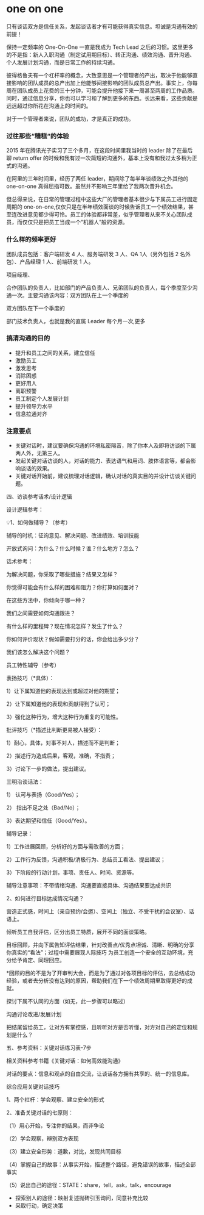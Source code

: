 # one on one



只有谈话双方是信任关系，发起谈话者才有可能获得真实信息。坦诚是沟通有效的前提！



保持一定频率的 One-On-One 一直是我成为 Tech Lead 之后的习惯。这里更多的不是指：新人入职沟通（制定试用期目标）、转正沟通、绩效沟通、晋升沟通、个人发展计划沟通，而是日常工作的持续沟通。


彼得格鲁夫有一个杠杆率的概念，大致意思是一个管理者的产出，取决于他能够直接影响的团队成员的总产出加上他能够间接影响的团队成员总产出。事实上，你每周在团队成员上花费的三十分钟，可能会提升他接下来一周甚至两周的工作品质。同时，通过信息分享，你也可以学习和了解到更多的东西。长远来看，这些贡献是远远超过你所花在沟通上的时间的。

对于一个管理者来说，团队的成功，才是真正的成功。


### 过往那些“糟糕“的体验

2015 年在腾讯光子实习了三个多月，在这段时间里我当时的 leader 除了在最后聊 return offer 的时候和我有过一次简短的沟通外，基本上没有和我过太多稍为正式的沟通。

在阿里的三年时间里，经历了两任 leader，期间除了每半年谈绩效之外其他的 one-on-one 真得屈指可数。虽然并不影响三年里给了我两次晋升机会。

但总得来说，在日常的管理过程中这些大厂的管理者基本很少与下属员工进行固定周期的 one-on-one,仅仅只是在半年绩效面谈的时候告诉员工一个绩效结果，甚至连改进意见都少得可怜。员工的体验都非常差，似乎管理者从来不关心团队成员，而仅仅只是把员工当成一个“机器人”般的资源。


### 什么样的频率更好



团队成员包括：客户端研发 4 人、服务端研发 3 人、QA 1人（另外包括 2 名外包）、产品经理 1 人、前端研发 1 人。

项目经理、



合作团队的负责人，比如部门的产品负责人、兄弟团队的负责人，每个季度至少沟通一次。主要沟通该内容：双方团队在上一个季度的

双方团队在下一个季度的

部门技术负责人，也就是我的直属 Leader  每个月一次,更多


### 搞清沟通的目的


- 提升和员工之间的关系，建立信任
- 激励员工
- 激发思考
- 消除困惑
- 更好用人
- 离职预警
- 员工制定个人发展计划
- 提升领导力水平
- 信息拉通对齐


### 注意要点

- 关键对话时，建议要确保沟通的环境私密隔音，除了你本人及即将访谈的下属两人外，无第三人。
- 发起关键对话访谈的人，对话的能力、表达语气和用词、肢体语言等，都会影响谈话的效果。
- 关键对话开始前，建议梳理对话逻辑，确认对话的真实目的并设计访谈关键问题。

 


 

四、访谈参考话术/设计逻辑

设计逻辑参考：


 

💡1、如何做辅导？（参考）

辅导的时机：征询意见、解决问题、改进绩效、培训技能

开放式询问：为什么？什么时候？谁？什么地方？怎么？

话术参考：

为解决问题，你采取了哪些措施？结果又怎样？

你觉得可能会有什么样的困难和阻力？你打算如何面对？

在这些方法中，你倾向于哪一种？

我们之间需要如何沟通跟进？

有什么样的里程碑？现在情况怎样？发生了什么？

你如何评价现状？假如需要打分的话，你会给出多少分？

我们该怎么解决这个问题？

员工特性辅导（参考）


 

表扬技巧（*具体）：

1）让下属知道他的表现达到或超过对他的期望；

2）让下属知道他的表现和贡献得到了认可；

3）强化这种行为，增大这种行为重复的可能性。

批评技巧（*描述比判断更易被人接受）：

1）耐心，具体，对事不对人，描述而不是判断；

2）描述行为造成后果，客观，准确，不指责；

3）讨论下一步的做法，提出建议。

三明治谈话法：

1） 认可与表扬（Good/Yes）；

2） 指出不足之处（Bad/No）；

3）表达期望和信任（Good/Yes）。

辅导记录：

1）工作进展回顾，分析好的方面与需改善的方面；

2）工作行为反馈，沟通积极/消极行为、总结员工看法、提出建议；

3）下阶段的行动计划，事项、责任人、时间、资源等。

辅导注意事项：不带情绪沟通、沟通要直接具体、沟通结果要达成共识

 

2、如何进行目标达成情况沟通？

营造正式感，时间上（亲自预约/会邀）、空间上（独立、不受干扰的会议室）、话语上。

倾听员工自我评估，区分出员工特质，展开不同的面谈策略。

目标回顾，并向下属告知评估结果，针对改善点/优秀点坦诚、清晰、明确的分享你真实的“看法”；过程中需要展现人际技巧 为员工创造一个安全的互动环境，充分给予肯定、同理回应。

*回顾的目的不是为了开审判大会，而是为了通过对各项目标的评估，去总结成功经验，或者去分析没有达到的原因，帮助我们在下一个绩效周期里取得更好的成就。

探讨下属不认同的方面（如无，此一步骤可以略过）

沟通讨论改进/发展计划

把结尾留给员工，让对方有掌控感，且听听对方是否听懂，对方对自己的定位和规划是什么？

 

 

五、参考资料：关键对话练习表-7步

相关资料参考书籍《关键对话：如何高效能沟通》

对话的要点：信息和观点的自由交流，让谈话各方拥有共享的、统一的信息库。

综合应用关键对话技巧 

1、两个杠杆：学会观察、建立安全的形式 

2、准备关键对话的七原则： 

（1）用心开始，专注你的结果，而非争论 

（2）学会观察，辨别双方表现 

（3）建立安全形势：道歉，对比，发现共同目标 

（4）掌握自己的故事：从事实开始，描述整个路径，避免错误的故事，描述全部事实 

（5）说出自己的途径：STATE：share，tell，ask，talk，encourage 

- 探索别人的途径：映射复述抛砖引玉询问，同意补充比较 
- 采取行动，确定决策

